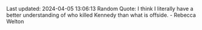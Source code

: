 Last updated: 2024-04-05 13:06:13
Random Quote: I think I literally have a better understanding of who killed Kennedy than what is offside. - Rebecca Welton